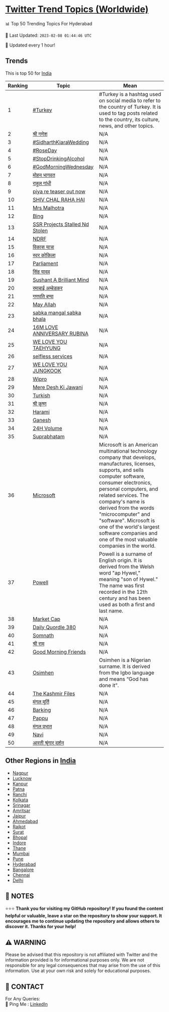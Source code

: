[Twitter Trend Topics (Worldwide)](https://github.com/ErcinDedeoglu/Twitter-Trend-Topics)
==========


📊 Top 50 Trending Topics For Hyderabad

📆 Last Updated: `2023-02-08 01:44:46 UTC`

🔧 Updated every 1 hour!


## Trends

This is top 50 for [India](</India>)

| Ranking | Topic | Mean |
| ------- | ------------ | ------------ |
| 1 | [#Turkey](http://twitter.com/search?q=%23Turkey) | #Turkey is a hashtag used on social media to refer to the country of Turkey. It is used to tag posts related to the country, its culture, news, and other topics. |
| 2 | [श्री गणेश](http://twitter.com/search?q=%e0%a4%b6%e0%a5%8d%e0%a4%b0%e0%a5%80+%e0%a4%97%e0%a4%a3%e0%a5%87%e0%a4%b6) | N/A |
| 3 | [#SidharthKiaraWedding](http://twitter.com/search?q=%23SidharthKiaraWedding) | N/A |
| 4 | [#RoseDay](http://twitter.com/search?q=%23RoseDay) | N/A |
| 5 | [#StopDrinkingAlcohol](http://twitter.com/search?q=%23StopDrinkingAlcohol) | N/A |
| 6 | [#GodMorningWednesday](http://twitter.com/search?q=%23GodMorningWednesday) | N/A |
| 7 | [मोहन भागवत](http://twitter.com/search?q=%e0%a4%ae%e0%a5%8b%e0%a4%b9%e0%a4%a8+%e0%a4%ad%e0%a4%be%e0%a4%97%e0%a4%b5%e0%a4%a4) | N/A |
| 8 | [राहुल गांधी](http://twitter.com/search?q=%e0%a4%b0%e0%a4%be%e0%a4%b9%e0%a5%81%e0%a4%b2+%e0%a4%97%e0%a4%be%e0%a4%82%e0%a4%a7%e0%a5%80) | N/A |
| 9 | [piya re teaser out now](http://twitter.com/search?q=piya+re+teaser+out+now) | N/A |
| 10 | [SHIV CHAL RAHA HAI](http://twitter.com/search?q=SHIV+CHAL+RAHA+HAI) | N/A |
| 11 | [Mrs Malhotra](http://twitter.com/search?q=Mrs+Malhotra) | N/A |
| 12 | [Bing](http://twitter.com/search?q=Bing) | N/A |
| 13 | [SSR Projects Stalled Nd Stolen](http://twitter.com/search?q=SSR+Projects+Stalled+Nd+Stolen) | N/A |
| 14 | [NDRF](http://twitter.com/search?q=NDRF) | N/A |
| 15 | [विकास यात्रा](http://twitter.com/search?q=%e0%a4%b5%e0%a4%bf%e0%a4%95%e0%a4%be%e0%a4%b8+%e0%a4%af%e0%a4%be%e0%a4%a4%e0%a5%8d%e0%a4%b0%e0%a4%be) | N/A |
| 16 | [स्वर कोकिला](http://twitter.com/search?q=%e0%a4%b8%e0%a5%8d%e0%a4%b5%e0%a4%b0+%e0%a4%95%e0%a5%8b%e0%a4%95%e0%a4%bf%e0%a4%b2%e0%a4%be) | N/A |
| 17 | [Parliament](http://twitter.com/search?q=Parliament) | N/A |
| 18 | [सिंह यादव](http://twitter.com/search?q=%e0%a4%b8%e0%a4%bf%e0%a4%82%e0%a4%b9+%e0%a4%af%e0%a4%be%e0%a4%a6%e0%a4%b5) | N/A |
| 19 | [Sushant A Brilliant Mind](http://twitter.com/search?q=Sushant+A+Brilliant+Mind) | N/A |
| 20 | [रमाबाई अम्बेडकर](http://twitter.com/search?q=%e0%a4%b0%e0%a4%ae%e0%a4%be%e0%a4%ac%e0%a4%be%e0%a4%88+%e0%a4%85%e0%a4%ae%e0%a5%8d%e0%a4%ac%e0%a5%87%e0%a4%a1%e0%a4%95%e0%a4%b0) | N/A |
| 21 | [गणपति बप्पा](http://twitter.com/search?q=%e0%a4%97%e0%a4%a3%e0%a4%aa%e0%a4%a4%e0%a4%bf+%e0%a4%ac%e0%a4%aa%e0%a5%8d%e0%a4%aa%e0%a4%be) | N/A |
| 22 | [May Allah](http://twitter.com/search?q=May+Allah) | N/A |
| 23 | [sabka mangal sabka bhala](http://twitter.com/search?q=sabka+mangal+sabka+bhala) | N/A |
| 24 | [16M LOVE ANNIVERSARY RUBINA](http://twitter.com/search?q=16M+LOVE+ANNIVERSARY+RUBINA) | N/A |
| 25 | [WE LOVE YOU TAEHYUNG](http://twitter.com/search?q=WE+LOVE+YOU+TAEHYUNG) | N/A |
| 26 | [selfless services](http://twitter.com/search?q=selfless+services) | N/A |
| 27 | [WE LOVE YOU JUNGKOOK](http://twitter.com/search?q=WE+LOVE+YOU+JUNGKOOK) | N/A |
| 28 | [Wipro](http://twitter.com/search?q=Wipro) | N/A |
| 29 | [Mere Desh Ki Jawani](http://twitter.com/search?q=Mere+Desh+Ki+Jawani) | N/A |
| 30 | [Turkish](http://twitter.com/search?q=Turkish) | N/A |
| 31 | [श्री कृष्ण](http://twitter.com/search?q=%e0%a4%b6%e0%a5%8d%e0%a4%b0%e0%a5%80+%e0%a4%95%e0%a5%83%e0%a4%b7%e0%a5%8d%e0%a4%a3) | N/A |
| 32 | [Harami](http://twitter.com/search?q=Harami) | N/A |
| 33 | [Ganesh](http://twitter.com/search?q=Ganesh) | N/A |
| 34 | [24H Volume](http://twitter.com/search?q=24H+Volume) | N/A |
| 35 | [Suprabhatam](http://twitter.com/search?q=Suprabhatam) | N/A |
| 36 | [Microsoft](http://twitter.com/search?q=Microsoft) | Microsoft is an American multinational technology company that develops, manufactures, licenses, supports, and sells computer software, consumer electronics, personal computers, and related services. The company's name is derived from the words "microcomputer" and "software". Microsoft is one of the world's largest software companies and one of the most valuable companies in the world. |
| 37 | [Powell](http://twitter.com/search?q=Powell) | Powell is a surname of English origin. It is derived from the Welsh word "ap Hywel," meaning "son of Hywel." The name was first recorded in the 12th century and has been used as both a first and last name. |
| 38 | [Market Cap](http://twitter.com/search?q=Market+Cap) | N/A |
| 39 | [Daily Quordle 380](http://twitter.com/search?q=Daily+Quordle+380) | N/A |
| 40 | [Somnath](http://twitter.com/search?q=Somnath) | N/A |
| 41 | [श्री राम](http://twitter.com/search?q=%e0%a4%b6%e0%a5%8d%e0%a4%b0%e0%a5%80+%e0%a4%b0%e0%a4%be%e0%a4%ae) | N/A |
| 42 | [Good Morning Friends](http://twitter.com/search?q=Good+Morning+Friends) | N/A |
| 43 | [Osimhen](http://twitter.com/search?q=Osimhen) | Osimhen is a Nigerian surname. It is derived from the Igbo language and means “God has done it”. |
| 44 | [The Kashmir Files](http://twitter.com/search?q=The+Kashmir+Files) | N/A |
| 45 | [मंगल मूर्ति](http://twitter.com/search?q=%e0%a4%ae%e0%a4%82%e0%a4%97%e0%a4%b2+%e0%a4%ae%e0%a5%82%e0%a4%b0%e0%a5%8d%e0%a4%a4%e0%a4%bf) | N/A |
| 46 | [Barking](http://twitter.com/search?q=Barking) | N/A |
| 47 | [Pappu](http://twitter.com/search?q=Pappu) | N/A |
| 48 | [मंगल प्रभात](http://twitter.com/search?q=%e0%a4%ae%e0%a4%82%e0%a4%97%e0%a4%b2+%e0%a4%aa%e0%a5%8d%e0%a4%b0%e0%a4%ad%e0%a4%be%e0%a4%a4) | N/A |
| 49 | [Navi](http://twitter.com/search?q=Navi) | N/A |
| 50 | [आरती श्रृंगार दर्शन](http://twitter.com/search?q=%e0%a4%86%e0%a4%b0%e0%a4%a4%e0%a5%80+%e0%a4%b6%e0%a5%8d%e0%a4%b0%e0%a5%83%e0%a4%82%e0%a4%97%e0%a4%be%e0%a4%b0+%e0%a4%a6%e0%a4%b0%e0%a5%8d%e0%a4%b6%e0%a4%a8) | N/A |



## Other Regions in [India](</India>)

* [Nagpur](</India/Nagpur.md>)
* [Lucknow](</India/Lucknow.md>)
* [Kanpur](</India/Kanpur.md>)
* [Patna](</India/Patna.md>)
* [Ranchi](</India/Ranchi.md>)
* [Kolkata](</India/Kolkata.md>)
* [Srinagar](</India/Srinagar.md>)
* [Amritsar](</India/Amritsar.md>)
* [Jaipur](</India/Jaipur.md>)
* [Ahmedabad](</India/Ahmedabad.md>)
* [Rajkot](</India/Rajkot.md>)
* [Surat](</India/Surat.md>)
* [Bhopal](</India/Bhopal.md>)
* [Indore](</India/Indore.md>)
* [Thane](</India/Thane.md>)
* [Mumbai](</India/Mumbai.md>)
* [Pune](</India/Pune.md>)
* [Hyderabad](</India/Hyderabad.md>)
* [Bangalore](</India/Bangalore.md>)
* [Chennai](</India/Chennai.md>)
* [Delhi](</India/Delhi.md>)



## 📝 NOTES

⭐⭐⭐ **Thank you for visiting my GitHub repository! If you found the content helpful or valuable, leave a star on the repository to show your support. It encourages me to continue updating the repository and allows others to discover it. Thanks for your help!**


## ⚠️ WARNING

Please be advised that this repository is not affiliated with Twitter and the information provided is for informational purposes only. We are not responsible for any legal consequences that may arise from the use of this information. Use at your own risk and solely for educational purposes.


## 📨 CONTACT

 For Any Queries:  
            🏓 Ping Me : [LinkedIn](https://www.linkedin.com/in/ercindedeoglu/)
